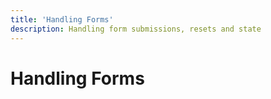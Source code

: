 ```yaml
---
title: 'Handling Forms'
description: Handling form submissions, resets and state
---
```


# Handling Forms

